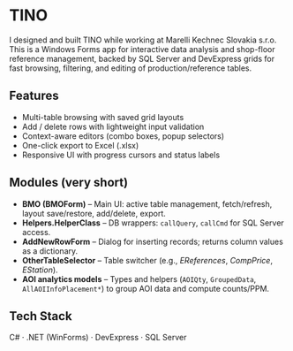 # TINO
I designed and built TINO while working at Marelli Kechnec Slovakia s.r.o. This is a Windows Forms app for interactive data analysis and shop-floor reference management, backed by SQL Server and DevExpress grids for fast browsing, filtering, and editing of production/reference tables.

## Features
- Multi-table browsing with saved grid layouts
- Add / delete rows with lightweight input validation
- Context-aware editors (combo boxes, popup selectors)
- One-click export to Excel (.xlsx)
- Responsive UI with progress cursors and status labels

## Modules (very short)
- **BMO (BMOForm)** – Main UI: active table management, fetch/refresh, layout save/restore, add/delete, export.
- **Helpers.HelperClass** – DB wrappers: `callQuery`, `callCmd` for SQL Server access.
- **AddNewRowForm** – Dialog for inserting records; returns column values as a dictionary.
- **OtherTableSelector** – Table switcher (e.g., *EReferences*, *CompPrice*, *EStation*).
- **AOI analytics models** – Types and helpers (`AOIQty`, `GroupedData`, `AllAOIInfoPlacement*`) to group AOI data and compute counts/PPM.

## Tech Stack
C# · .NET (WinForms) · DevExpress · SQL Server
